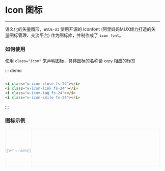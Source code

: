 <script>
  var iconList = require('../icon.json');
  export default {
    data() {
      return {
        icons: iconList
      };
    }
  }
</script>
<style lang="less">
  .demo-icon .source > i {
    font-size: 24px;
    color: #8492a6;
    margin: 0 20px;
    font-size: 1.5em;
    vertical-align: middle;
  }

  .demo-icon .source > button {
    margin: 0 20px;
  }

  .icon-list {
    overflow: hidden;
    list-style: none;
    padding: 0;
    border: solid 1px #eaeefb;
    border-radius: 4px;
  }
  .icon-list li {
    float: left;
    width: 16.66%;
    text-align: center;
    height: 120px;
    line-height: 120px;
    color: #666;
    font-size: 13px;
    transition: color .15s linear;

    border-right: 1px solid #eee;
    border-bottom: 1px solid #eee;
    margin-right: -1px;
    margin-bottom: -1px;
    span {
      display: inline-block;
      line-height: normal;
      vertical-align: middle;
      font-family: 'Helvetica Neue',Helvetica,'PingFang SC','Hiragino Sans GB','Microsoft YaHei',SimSun,sans-serif;
      color: #99a9bf;
    }
    i {
      display: block;
      font-size: 32px;
      margin-bottom: 15px;
      color: #3f536e;
    }
    &:hover {
      color: rgb(92, 182, 255);
    }
  }
</style>

# Icon 图标

----
语义化的矢量图形，```WVUE-UI``` 使用开源的 Iconfont (阿里妈妈MUX倾力打造的矢量图标管理、交流平台) 作为图标库，并制作成了 ```icon font```。
### 如何使用

使用 ```class="icon"``` 来声明图标，具体图标的名称请 ```copy``` 相应的标签

<div class="demo-block">
  <i class="w-icon-close fs-24"></i>
  <i class="w-icon-link fs-24"></i>
  <i class="w-icon-tag fs-24"></i>
  <i class="w-icon-smile fs-24"></i>
</div>

::: demo
```html

<i class="w-icon-close fs-24"></i>
<i class="w-icon-link fs-24"></i>
<i class="w-icon-tag fs-24"></i>
<i class="w-icon-smile fs-24"></i>

```
:::

### 图标示例

<ul class="icon-list">
  <li v-for="name in icons" :key="name">
    <span>
      <i :class="'w-' + name"></i>
      {{'w-' + name}}
    </span>
  </li>
</ul>
